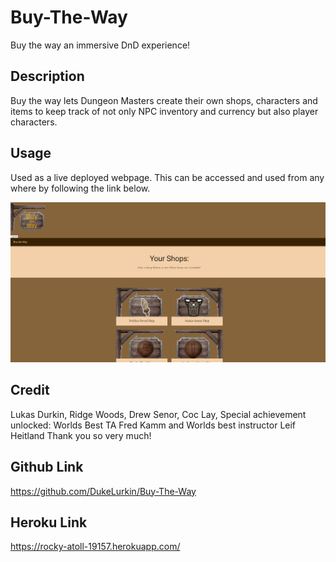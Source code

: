 # Buy-The-Way
Buy the way an immersive DnD experience!

## Description
Buy the way lets Dungeon Masters create their own shops, characters and items to keep track of not only NPC inventory and currency but also player characters.
 

## Usage

Used as a live deployed webpage.  This can be accessed and used from any where by following the link below.

![Image](client\src\images\screenshotBuyTheWay.png)

## Credit

Lukas Durkin, Ridge Woods, Drew Senor, Coc Lay, Special achievement unlocked: Worlds Best TA Fred Kamm and Worlds best instructor Leif Heitland Thank you so very much!

## Github Link

https://github.com/DukeLurkin/Buy-The-Way

## Heroku Link
https://rocky-atoll-19157.herokuapp.com/

